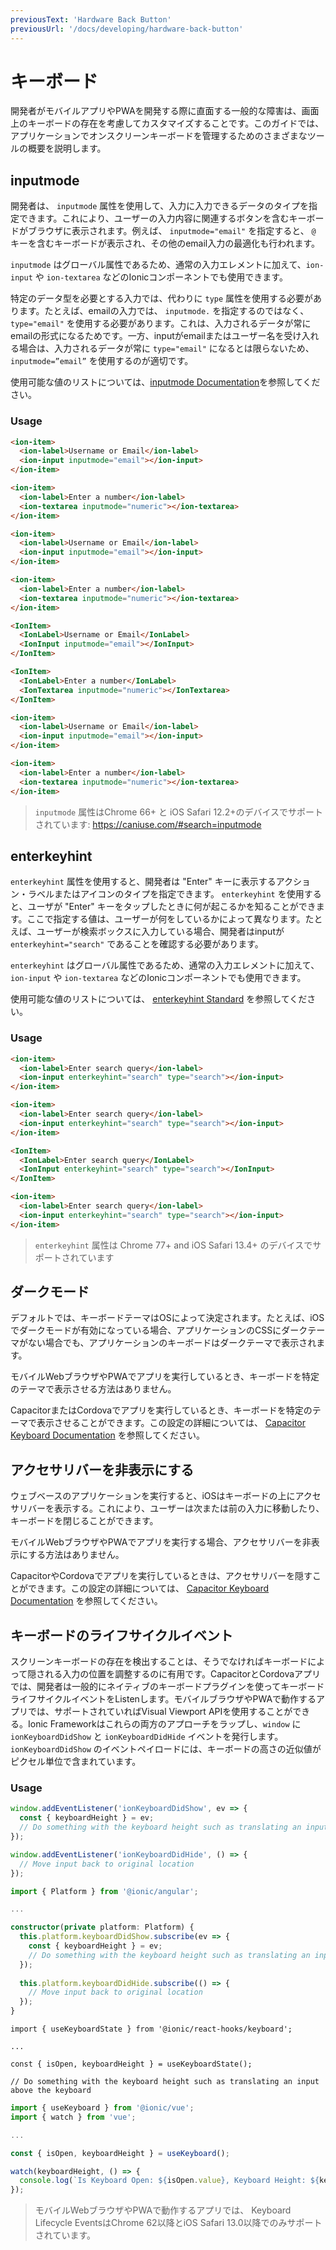 ```yaml
---
previousText: 'Hardware Back Button'
previousUrl: '/docs/developing/hardware-back-button'
---
```


# キーボード

開発者がモバイルアプリやPWAを開発する際に直面する一般的な障害は、画面上のキーボードの存在を考慮してカスタマイズすることです。このガイドでは、アプリケーションでオンスクリーンキーボードを管理するためのさまざまなツールの概要を説明します。

## inputmode

開発者は、 `inputmode` 属性を使用して、入力に入力できるデータのタイプを指定できます。これにより、ユーザーの入力内容に関連するボタンを含むキーボードがブラウザに表示されます。例えば、 `inputmode="email"` を指定すると、 `@` キーを含むキーボードが表示され、その他のemail入力の最適化も行われます。

`inputmode` はグローバル属性であるため、通常の入力エレメントに加えて、`ion-input` や `ion-textarea` などのIonicコンポーネントでも使用できます。

特定のデータ型を必要とする入力では、代わりに `type` 属性を使用する必要があります。たとえば、emailの入力では、 `inputmode.` を指定するのではなく、`type="email"`
を使用する必要があります。これは、入力されるデータが常にemailの形式になるためです。一方、inputがemailまたはユーザー名を受け入れる場合は、入力されるデータが常に `type="email"` になるとは限らないため、 `inputmode=”email”` を使用するのが適切です。

使用可能な値のリストについては、<a href="https://developer.mozilla.org/en-US/docs/Web/HTML/Global_attributes/inputmode" target="_blank" rel="noreferrer">inputmode Documentation</a>を参照してください。

### Usage
<docs-tabs>
<docs-tab tab="Javascript">

```html
<ion-item>
  <ion-label>Username or Email</ion-label>
  <ion-input inputmode="email"></ion-input>
</ion-item>

<ion-item>
  <ion-label>Enter a number</ion-label>
  <ion-textarea inputmode="numeric"></ion-textarea>
</ion-item>
```
</docs-tab>
<docs-tab tab="Angular">

```html
<ion-item>
  <ion-label>Username or Email</ion-label>
  <ion-input inputmode="email"></ion-input>
</ion-item>

<ion-item>
  <ion-label>Enter a number</ion-label>
  <ion-textarea inputmode="numeric"></ion-textarea>
</ion-item>
```
</docs-tab>
<docs-tab tab="React">

```html
<IonItem>
  <IonLabel>Username or Email</IonLabel>
  <IonInput inputmode="email"></IonInput>
</IonItem>

<IonItem>
  <IonLabel>Enter a number</IonLabel>
  <IonTextarea inputmode="numeric"></IonTextarea>
</IonItem>
```
</docs-tab>
<docs-tab tab="Vue">

```html
<ion-item>
  <ion-label>Username or Email</ion-label>
  <ion-input inputmode="email"></ion-input>
</ion-item>

<ion-item>
  <ion-label>Enter a number</ion-label>
  <ion-textarea inputmode="numeric"></ion-textarea>
</ion-item>
```
</docs-tab>
</docs-tabs>

<docs-codepen user="ionic" slug="abvJVVv" height="400"></docs-codepen>

> `inputmode` 属性はChrome 66+ と iOS Safari 12.2+のデバイスでサポートされています: https://caniuse.com/#search=inputmode

## enterkeyhint

`enterkeyhint` 属性を使用すると、開発者は "Enter" キーに表示するアクション・ラベルまたはアイコンのタイプを指定できます。 `enterkeyhint` を使用すると、ユーザが "Enter" キーをタップしたときに何が起こるかを知ることができます。ここで指定する値は、ユーザーが何をしているかによって異なります。たとえば、ユーザーが検索ボックスに入力している場合、開発者はinputが `enterkeyhint="search"` であることを確認する必要があります。

`enterkeyhint` はグローバル属性であるため、通常の入力エレメントに加えて、`ion-input` や `ion-textarea` などのIonicコンポーネントでも使用できます。

使用可能な値のリストについては、 <a href="https://html.spec.whatwg.org/dev/interaction.html#input-modalities:-the-enterkeyhint-attribute" target="_blank" rel="noreferrer">enterkeyhint Standard</a> を参照してください。

### Usage
<docs-tabs>
<docs-tab tab="Javascript">

```html
<ion-item>
  <ion-label>Enter search query</ion-label>
  <ion-input enterkeyhint="search" type="search"></ion-input>
</ion-item>
```
</docs-tab>
<docs-tab tab="Angular">

```html
<ion-item>
  <ion-label>Enter search query</ion-label>
  <ion-input enterkeyhint="search" type="search"></ion-input>
</ion-item>
```
</docs-tab>
<docs-tab tab="React">

```html
<IonItem>
  <IonLabel>Enter search query</IonLabel>
  <IonInput enterkeyhint="search" type="search"></IonInput>
</IonItem>
```
</docs-tab>
<docs-tab tab="Vue">

```html
<ion-item>
  <ion-label>Enter search query</ion-label>
  <ion-input enterkeyhint="search" type="search"></ion-input>
</ion-item>
```
</docs-tab>
</docs-tabs>

<docs-codepen user="ionic" slug="GRpWyRB" height="350"></docs-codepen>

> `enterkeyhint` 属性は Chrome 77+ and iOS Safari 13.4+ のデバイスでサポートされています

## ダークモード

デフォルトでは、キーボードテーマはOSによって決定されます。たとえば、iOSでダークモードが有効になっている場合、アプリケーションのCSSにダークテーマがない場合でも、アプリケーションのキーボードはダークテーマで表示されます。

モバイルWebブラウザやPWAでアプリを実行しているとき、キーボードを特定のテーマで表示させる方法はありません。

CapacitorまたはCordovaでアプリを実行しているとき、キーボードを特定のテーマで表示させることができます。この設定の詳細については、 <a href="https://capacitor.ionicframework.com/docs/apis/keyboard#keyboard-configuration-ios-only-" target="_blank">Capacitor Keyboard Documentation</a> を参照してください。


## アクセサリバーを非表示にする

ウェブベースのアプリケーションを実行すると、iOSはキーボードの上にアクセサリバーを表示する。これにより、ユーザーは次または前の入力に移動したり、キーボードを閉じることができます。

モバイルWebブラウザやPWAでアプリを実行する場合、アクセサリバーを非表示にする方法はありません。

CapacitorやCordovaでアプリを実行しているときは、アクセサリバーを隠すことができます。この設定の詳細については、 <a href="https://capacitor.ionicframework.com/docs/apis/keyboard#keyboard-configuration-ios-only-" target="_blank">Capacitor Keyboard Documentation</a> を参照してください。


## キーボードのライフサイクルイベント

スクリーンキーボードの存在を検出することは、そうでなければキーボードによって隠される入力の位置を調整するのに有用です。CapacitorとCordovaアプリでは、開発者は一般的にネイティブのキーボードプラグインを使ってキーボードライフサイクルイベントをListenします。モバイルブラウザやPWAで動作するアプリでは、サポートされていればVisual Viewport APIを使用することができる。Ionic Frameworkはこれらの両方のアプローチをラップし、`window` に `ionKeyboardDidShow` と `ionKeyboardDidHide` イベントを発行します。 `ionKeyboardDidShow` のイベントペイロードには、キーボードの高さの近似値がピクセル単位で含まれています。

### Usage
<docs-tabs>
<docs-tab tab="Javascript">

```javascript
window.addEventListener('ionKeyboardDidShow', ev => {
  const { keyboardHeight } = ev;
  // Do something with the keyboard height such as translating an input above the keyboard.
});

window.addEventListener('ionKeyboardDidHide', () => {
  // Move input back to original location
});
```
</docs-tab>
<docs-tab tab="Angular">

```typescript
import { Platform } from '@ionic/angular';

...

constructor(private platform: Platform) {
  this.platform.keyboardDidShow.subscribe(ev => {
    const { keyboardHeight } = ev;
    // Do something with the keyboard height such as translating an input above the keyboard.
  });
  
  this.platform.keyboardDidHide.subscribe(() => {
    // Move input back to original location
  });
}
```
</docs-tab>
<docs-tab tab="React">

```tsx
import { useKeyboardState } from '@ionic/react-hooks/keyboard';

...

const { isOpen, keyboardHeight } = useKeyboardState();

// Do something with the keyboard height such as translating an input above the keyboard
```
</docs-tab>
<docs-tab tab="Vue">

```typescript
import { useKeyboard } from '@ionic/vue';
import { watch } from 'vue';

...

const { isOpen, keyboardHeight } = useKeyboard();

watch(keyboardHeight, () => {
  console.log(`Is Keyboard Open: ${isOpen.value}, Keyboard Height: ${keyboardHeight.value}`);
});


```
</docs-tab>
</docs-tabs>

> モバイルWebブラウザやPWAで動作するアプリでは、 Keyboard Lifecycle EventsはChrome 62以降とiOS Safari 13.0以降でのみサポートされています。